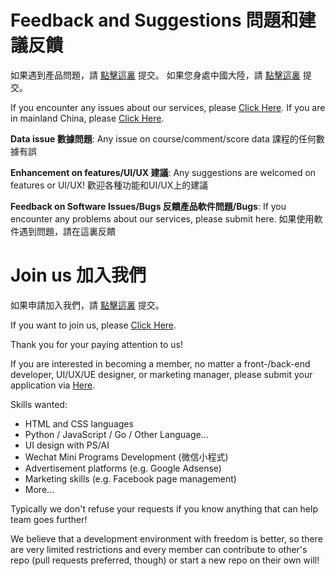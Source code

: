<h1> Feedback and Suggestions 問題和建議反饋</h1>

如果遇到產品問題，請 [點擊這裏](https://docs.google.com/forms/d/e/1FAIpQLSe-y585fa_eJXUeFYwp-WyXyBJ_PL31hAzZABFr-eCNcr_RwA/viewform) 提交。
如果您身處中國大陸，請 [點擊這裏](https://github.com/UMHelper/Feedback-and-Join-Us/issues/new/choose) 提交。

If you encounter any issues about our services, please [Click Here](https://docs.google.com/forms/d/e/1FAIpQLSe-y585fa_eJXUeFYwp-WyXyBJ_PL31hAzZABFr-eCNcr_RwA/viewform).
If you are in mainland China, please [Click Here](https://github.com/UMHelper/Feedback-and-Join-Us/issues/new/choose).

**Data issue 數據問題**: Any issue on course/comment/score data 課程的任何數據有誤

**Enhancement on features/UI/UX 建議**: Any suggestions are welcomed on features or UI/UX! 歡迎各種功能和UI/UX上的建議

**Feedback on Software Issues/Bugs 反饋產品軟件問題/Bugs**: If you encounter any problems about our services, please submit here. 如果使用軟件遇到問題，請在這裏反饋


<h1> Join us 加入我們 </h1>

如果申請加入我們，請 [點擊這裏](https://github.com/UMHelper/Feedback-and-Join-Us/issues/new/choose) 提交。

If you want to join us, please [Click Here](https://github.com/UMHelper/Feedback-and-Join-Us/issues/new/choose).

Thank you for your paying attention to us!

If you are interested in becoming a member, no matter a front-/back-end developer, UI/UX/UE designer, or marketing manager, please submit your application via [Here](https://github.com/UMHelper/Feedback-and-Join-Us/issues/new/choose).

Skills wanted:
* HTML and CSS languages
* Python / JavaScript / Go / Other Language...
* UI design with PS/AI
* Wechat Mini Programs Development (微信小程式)
* Advertisement platforms (e.g. Google Adsense)
* Marketing skills (e.g. Facebook page management)
* More...

Typically we don't refuse your requests if you know anything that can help team goes further!

We believe that a development environment with freedom is better, so there are very limited restrictions and every member can contribute to other's repo (pull requests preferred, though) or start a new repo on their own will!
